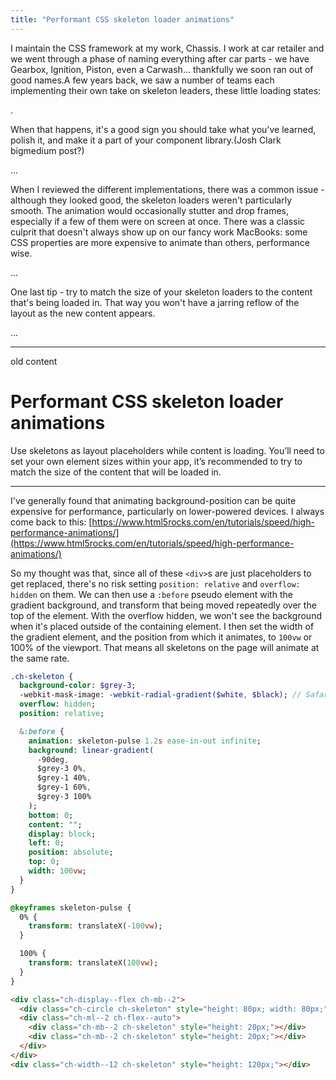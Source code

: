 ```yaml
---
title: "Performant CSS skeleton loader animations"
---
```


I maintain the CSS framework at my work, Chassis. I work at car retailer and we went through a phase of naming everything after car parts - we have Gearbox, Ignition, Piston, even a Carwash... thankfully we soon ran out of good names.A few years back, we saw a number of teams each implementing their own take on skeleton leaders, these little loading states:

.

When that happens, it's a good sign you should take what you've learned, polish it, and make it a part of your component library.(Josh Clark bigmedium post?)

...

When I reviewed the different implementations, there was a common issue - although they looked good, the skeleton loaders weren't particularly smooth. The animation would occasionally stutter and drop frames, especially if a few of them were on screen at once. There was a classic culprit that doesn't always show up on our fancy work MacBooks: some CSS properties are more expensive to animate than others, performance wise.

...

One last tip - try to match the size of your skeleton loaders to the content that's being loaded in. That way you won't have a jarring reflow of the layout as the new content appears.

...

---

old content

# Performant CSS skeleton loader animations

Use skeletons as layout placeholders while content is loading. You’ll need to set your own element sizes within your app, it’s recommended to try to match the size of the content that will be loaded in.

---

I've generally found that animating background-position can be quite expensive for performance, particularly on lower-powered devices. I always come back to this:
[https://www.html5rocks.com/en/tutorials/speed/high-performance-animations/](https://www.html5rocks.com/en/tutorials/speed/high-performance-animations/)

So my thought was that, since all of these `<div>`s are just placeholders to get replaced, there's no risk setting `position: relative` and `overflow: hidden` on them. We can then use a `:before` pseudo element with the gradient background, and transform that being moved repeatedly over the top of the element. With the overflow hidden, we won't see the background when it's placed outside of the containing element. I then set the width of the gradient element, and the position from which it animates, to `100vw` or 100% of the viewport. That means all skeletons on the page will animate at the same rate.

```sass
.ch-skeleton {
  background-color: $grey-3;
  -webkit-mask-image: -webkit-radial-gradient($white, $black); // Safari
  overflow: hidden;
  position: relative;

  &:before {
    animation: skeleton-pulse 1.2s ease-in-out infinite;
    background: linear-gradient(
      -90deg,
      $grey-3 0%,
      $grey-1 40%,
      $grey-1 60%,
      $grey-3 100%
    );
    bottom: 0;
    content: "";
    display: block;
    left: 0;
    position: absolute;
    top: 0;
    width: 100vw;
  }
}

@keyframes skeleton-pulse {
  0% {
    transform: translateX(-100vw);
  }

  100% {
    transform: translateX(100vw);
  }
}
```

```html
<div class="ch-display--flex ch-mb--2">
  <div class="ch-circle ch-skeleton" style="height: 80px; width: 80px;"></div>
  <div class="ch-ml--2 ch-flex--auto">
    <div class="ch-mb--2 ch-skeleton" style="height: 20px;"></div>
    <div class="ch-mb--2 ch-skeleton" style="height: 20px;"></div>
  </div>
</div>
<div class="ch-width--12 ch-skeleton" style="height: 120px;"></div>
```
